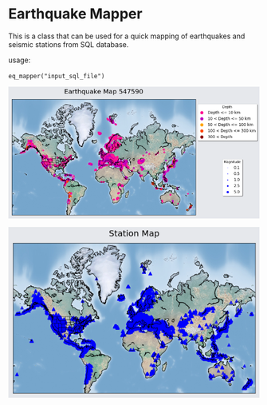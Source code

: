 # Earthquake Mapper
This is a class that can be used for a quick mapping of earthquakes and seismic stations from SQL database. 

usage:

`eq_mapper("input_sql_file")` 


![spacial distribution of earthquakes](1.png)


![spacial distribution of recording stations](2.png)
